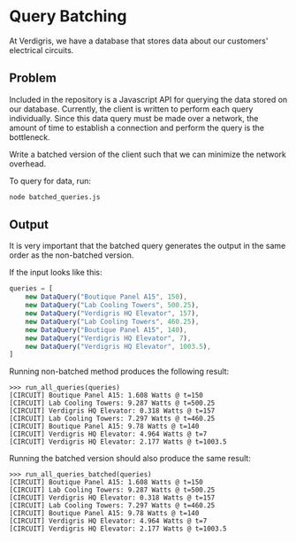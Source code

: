 # Query Batching

At Verdigris, we have a database that stores data about our customers' electrical
circuits.

## Problem

Included in the repository is a Javascript API for querying the data stored on our
database. Currently, the client is written to perform each query individually.
Since this data query must be made over a network, the amount of time to
establish a connection and perform the query is the bottleneck.

Write a batched version of the client such that we can minimize the network
overhead.

To query for data, run:

```bash
node batched_queries.js
```

## Output

It is very important that the batched query generates the output in the same order as the non-batched version.

If the input looks like this:

```javascript
queries = [
    new DataQuery("Boutique Panel A15", 150),
    new DataQuery("Lab Cooling Towers", 500.25),
    new DataQuery("Verdigris HQ Elevator", 157),
    new DataQuery("Lab Cooling Towers", 460.25),
    new DataQuery("Boutique Panel A15", 140),
    new DataQuery("Verdigris HQ Elevator", 7),
    new DataQuery("Verdigris HQ Elevator", 1003.5),
]
```

Running non-batched method produces the following result:

```
>>> run_all_queries(queries)
[CIRCUIT] Boutique Panel A15: 1.608 Watts @ t=150
[CIRCUIT] Lab Cooling Towers: 9.287 Watts @ t=500.25
[CIRCUIT] Verdigris HQ Elevator: 0.318 Watts @ t=157
[CIRCUIT] Lab Cooling Towers: 7.297 Watts @ t=460.25
[CIRCUIT] Boutique Panel A15: 9.78 Watts @ t=140
[CIRCUIT] Verdigris HQ Elevator: 4.964 Watts @ t=7
[CIRCUIT] Verdigris HQ Elevator: 2.177 Watts @ t=1003.5
```

Running the batched version should also produce the same result:

```
>>> run_all_queries_batched(queries)
[CIRCUIT] Boutique Panel A15: 1.608 Watts @ t=150
[CIRCUIT] Lab Cooling Towers: 9.287 Watts @ t=500.25
[CIRCUIT] Verdigris HQ Elevator: 0.318 Watts @ t=157
[CIRCUIT] Lab Cooling Towers: 7.297 Watts @ t=460.25
[CIRCUIT] Boutique Panel A15: 9.78 Watts @ t=140
[CIRCUIT] Verdigris HQ Elevator: 4.964 Watts @ t=7
[CIRCUIT] Verdigris HQ Elevator: 2.177 Watts @ t=1003.5
```
